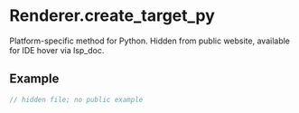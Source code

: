 # Renderer.create_target_py

Platform-specific method for Python.
Hidden from public website, available for IDE hover via lsp_doc.

## Example

```rust
// hidden file; no public example
```
